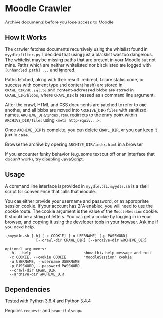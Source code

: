 # Moodle Crawler

Archive documents before you lose access to Moodle

## How It Works

The crawler fetches documents recursively using the whitelist found in `myydle/filter.py`. I decided that using just a blacklist was too dangerous.
The whitelist may be missing paths that are present in your Moodle but not mine.
Paths which are neither whitelisted nor blacklisted are logged with `[unhandled path] ...` and ignored.

Paths fetched, along with their result (redirect, failure status code, or success with content type and content hash) are stored in `CRAWL_DIR/db.sqlite` and content-addressed blobs are stored in `CRAWL_DIR/blobs`, where `CRAWL_DIR` is passed as a command line argument.

After the crawl, HTML and CSS documents are patched to refer to one another, and all blobs are moved into `ARCHIVE_DIR/files` with sanitized names. `ARCHIVE_DIR/index.html` redirects to the entry point within `ARCHIVE_DIR/files` using `<meta http-equiv...>`.

Once `ARCHIVE_DIR` is complete, you can delete `CRAWL_DIR`, or you can keep it just in case.

Browse the archive by opening `ARCHIVE_DIR/index.html` in a browser.

If you encounter funky behavior (e.g. some text cut off or an interface that doesn't work), try disabling JavaScript.

## Usage

A command line interface is provided in `myydle.cli`.
`myydle.sh` is a shell script for convenience that calls that module.

You can either provide your username and password, or an appropriate session cookie.
If your account has 2FA enabled, you will need to use the cookie route.
The cookie argument is the value of the `MoodleSession` cookie.
It should be a string of letters.
You can get a cookie by logging in in your browser, and copying it using the developer tools in your browser.
Ask me if you need help.

```
./myydle.sh [-h] [-c COOKIE] [-u USERNAME] [-p PASSWORD]
              [--crawl-dir CRAWL_DIR] [--archive-dir ARCHIVE_DIR]

optional arguments:
  -h, --help                        show this help message and exit
  -c COOKIE, --cookie COOKIE        "MoodleSession" cookie
  -u USERNAME, --username USERNAME
  -p PASSWORD, --password PASSWORD
  --crawl-dir CRAWL_DIR
  --archive-dir ARCHIVE_DIR
```

## Dependencies

Tested with Python 3.6.4 and Python 3.4.4

Requires `requests` and `beautifulsoup4`
